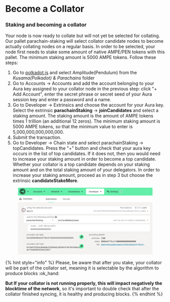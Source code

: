 # Become a Collator

###

### Staking and becoming a collator

Your node is now ready to collate but will not yet be selected for collating. Our pallet parachain-staking will select collator candidate nodes to become actually collating nodes on a regular basis. In order to be selected, your node first needs to stake some amount of native AMPE/PEN tokens with this pallet. The minimum staking amount is 5000 AMPE tokens. Follow these steps:

1. Go to [polkadot.js](https://polkadot.js.org/apps) and select Amplitude(Pendulum) from the _Kusama(Polkadot) & Parachains_ folder
2. Go to Accounts -> Accounts and add the account belonging to your Aura key assigned to your collator node in the previous step: click "+ Add Account", enter the secret phrase or secret seed of your Aura session key and enter a password and a name.
3. Go to Developer -> Extrinsics and choose the account for your Aura key. Select the extrinsic **parachainStaking** -> **joinCandidates** and select a staking amount. The staking amount is the amount of AMPE tokens times 1 trillion (an additional 12 zeros). The minimum staking amount is 5000 AMPE tokens, so that the minimum value to enter is 5,000,000,000,000,000.
4. Submit the transaction.
5. Go to Developer -> Chain state and select parachainStaking -> topCandidates. Press the "+" button and check that your aura key occurs in the list of top candidates. If it does not, then you would need to increase your staking amount in order to become a top candidate. Whether your collator is a top candidate depends on your staking amount and on the total staking amount of your delegators. In order to increase your staking amount, proceed as in step 3 but choose the extrinsic **candidateStakeMore**.

<figure><img src="../../../.gitbook/assets/Screen Shot 2022-10-20 at 14.06.01.png" alt=""><figcaption></figcaption></figure>

{% hint style="info" %}
Please, be aware that after you stake, your collator will be part of the collator set, meaning it is selectable by the algorithm to produce blocks :ok\_hand:

**But If your collator is not running properly, this will impact negatively the blocktime of the network**, so it's important to double check that after the collator finished syncing, it is healthy and producing blocks.
{% endhint %}
